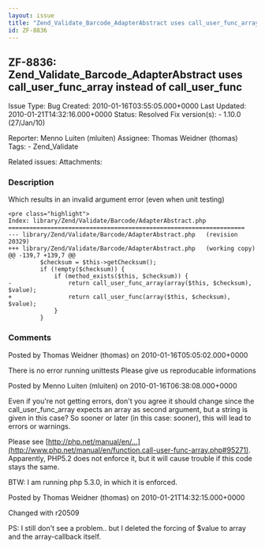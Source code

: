 ```yaml
---
layout: issue
title: "Zend_Validate_Barcode_AdapterAbstract uses call_user_func_array instead of call_user_func"
id: ZF-8836
---
```


ZF-8836: Zend\_Validate\_Barcode\_AdapterAbstract uses call\_user\_func\_array instead of call\_user\_func
----------------------------------------------------------------------------------------------------------

 Issue Type: Bug Created: 2010-01-16T03:55:05.000+0000 Last Updated: 2010-01-21T14:32:16.000+0000 Status: Resolved Fix version(s): - 1.10.0 (27/Jan/10)
 
 Reporter:  Menno Luiten (mluiten)  Assignee:  Thomas Weidner (thomas)  Tags: - Zend\_Validate
 
 Related issues: 
 Attachments: 
### Description

Which results in an invalid argument error (even when unit testing)

 
    <pre class="highlight">
    Index: library/Zend/Validate/Barcode/AdapterAbstract.php
    ===================================================================
    --- library/Zend/Validate/Barcode/AdapterAbstract.php   (revision 20329)
    +++ library/Zend/Validate/Barcode/AdapterAbstract.php   (working copy)
    @@ -139,7 +139,7 @@
             $checksum = $this->getChecksum();
             if (!empty($checksum)) {
                 if (method_exists($this, $checksum)) {
    -                return call_user_func_array(array($this, $checksum), $value);
    +                return call_user_func(array($this, $checksum), $value);
                 }
             }
     


 

 

### Comments

Posted by Thomas Weidner (thomas) on 2010-01-16T05:05:02.000+0000

There is no error running unittests Please give us reproducable informations

 

 

Posted by Menno Luiten (mluiten) on 2010-01-16T06:38:08.000+0000

Even if you're not getting errors, don't you agree it should change since the call\_user\_func\_array expects an array as second argument, but a string is given in this case? So sooner or later (in this case: sooner), this will lead to errors or warnings.

Please see [http://php.net/manual/en/…](http://www.php.net/manual/en/function.call-user-func-array.php#95271). Apparently, PHP5.2 does not enforce it, but it will cause trouble if this code stays the same.

BTW: I am running php 5.3.0, in which it is enforced.

 

 

Posted by Thomas Weidner (thomas) on 2010-01-21T14:32:15.000+0000

Changed with r20509

PS: I still don't see a problem.. but I deleted the forcing of $value to array and the array-callback itself.

 

 